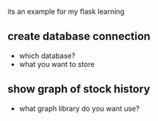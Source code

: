 its an example for my flask learning
## create database connection
* which database?
* what you want to store
## show graph of stock history
* what graph library do you want use?
